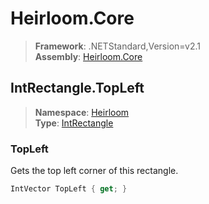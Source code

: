 # Heirloom.Core

> **Framework**: .NETStandard,Version=v2.1  
> **Assembly**: [Heirloom.Core][0]  

## IntRectangle.TopLeft

> **Namespace**: [Heirloom][0]  
> **Type**: [IntRectangle][1]  

### TopLeft

Gets the top left corner of this rectangle.

```cs
IntVector TopLeft { get; }
```

[0]: ../Heirloom.Core.md
[1]: Heirloom.IntRectangle.md
